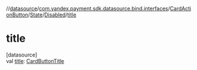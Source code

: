 //[datasource](../../../../../index.md)/[com.yandex.payment.sdk.datasource.bind.interfaces](../../../index.md)/[CardActionButton](../../index.md)/[State](../index.md)/[Disabled](index.md)/[title](title.md)

# title

[datasource]\
val [title](title.md): [CardButtonTitle](../../../-card-button-title/index.md)
